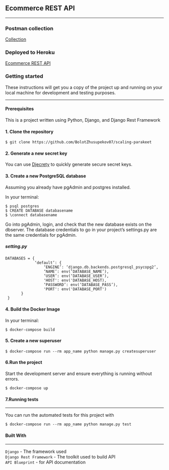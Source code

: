 ## Ecommerce REST API
---
### __Postman collection__

[Collection](https://documenter.getpostman.com/view/16061399/Tzm8Gvw1#cbd307a3-475d-48c2-ab7e-b51ad5c8b6ea)
### __Deployed to Heroku__

[Ecommerce REST API](https://still-sea-87640.herokuapp.com/)

### __Getting started__

These instructions will get you a copy of the project up and running on your local
machine for development and testing purposes. 

---

#### __Prerequisites__

 This is a project written using Python, Django, and Django Rest Framework

#### __1. Clone the repository__
```
$ git clone https://github.com/BolotZhusupekov07/scaling-parakeet
```
#### __2. Generate a new secret key__
You can use [ Djecrety](https://djecrety.ir/) to quickly generate
 secure secret keys.   
#### __3. Create a new PostgreSQL database__

Assuming you already have pgAdmin and postgres installed.

In your terminal:
```
$ psql postgres
$ CREATE DATABASE databasename
$ \connect databasename
```
Go into pgAdmin, login, and check that the new database exists on the dbserver.
The database credentials to go in your project’s settings.py are the same credentials for pgAdmin.
##### *setting.py*
```
DATABASES = {
             ‘default’: {
                 ‘ENGINE’: ‘django.db.backends.postgresql_psycopg2’,
                 ‘NAME’: env(‘DATABASE_NAME’),
                 ‘USER’: env(‘DATABASE_USER’),
                 'HOST': env('DATABASE_HOST),
                 ‘PASSWORD’: env(‘DATABASE_PASS’),
                 'PORT': env('DATABASE_PORT')
       }
 }

```                                                                                       
                                                               
#### __4. Build the Docker Image__
In your terminal:

```
$ docker-compose build 
```
#### __5. Create a new superuser__
```
$ docker-compose run --rm app_name python manage.py createsuperuser
```
#### __6.Run the project__
Start the development server and ensure everything is running without errors.
```
$ docker-compose up
```

#### __7.Running tests__
---
You can run the automated tests for this project with
```
$ docker-compose run --rm app_name python manage.py test
```
#### __Built With__
---
`Django` - The framework used  
`Django Rest Framework` - The toolkit used to build API  
`API Blueprint` - for API documentation



